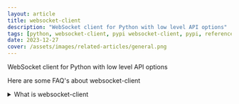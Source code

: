 ```yaml
---
layout: article
title: websocket-client
description: "WebSocket client for Python with low level API options"
tags: [python, websocket-client, pypi websocket-client, pypi, references]
date: 2023-12-27
cover: /assets/images/related-articles/general.png
---
```


WebSocket client for Python with low level API options

Here are some FAQ's about websocket-client
<details>
<summary>What is websocket-client</summary>
WebSocket client for Python with low level API options
</details>
